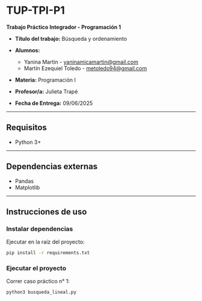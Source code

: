 # TUP-TPI-P1

**Trabajo Práctico Integrador - Programación 1**

* **Título del trabajo:** Búsqueda y ordenamiento
* **Alumnos:**

  * Yanina Martin - [yaninamicamartin@gmail.com](mailto:yaninamicamartin@gmail.com)
  * Martín Ezequiel Toledo - [metoledo94@gmail.com](mailto:metoledo94@gmail.com)
* **Materia:** Programación I
* **Profesor/a:** Julieta Trapé
* **Fecha de Entrega:** 09/06/2025

---

## Requisitos

* Python 3+

---

## Dependencias externas

* Pandas
* Matplotlib

---

## Instrucciones de uso

### Instalar dependencias

Ejecutar en la raíz del proyecto:

```bash
pip install -r requirements.txt
```

### Ejecutar el proyecto

Correr caso práctico n° 1:

```bash
python3 busqueda_lineal.py
```







